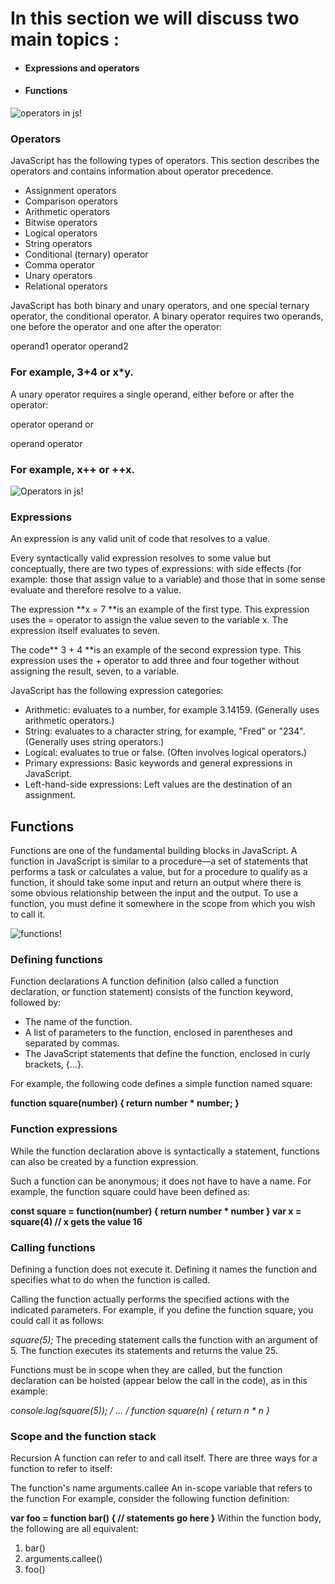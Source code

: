 # In this section we will discuss two main topics :

* ####  Expressions and operators
* #### Functions

![operators in js!](https://image.slidesharecdn.com/loopscontinuedpdfv-150114103425-conversion-gate02/95/loops-in-javascript-2-638.jpg)



### Operators
JavaScript has the following types of operators. This section describes the operators and contains information about operator precedence.

* Assignment operators
* Comparison operators
* Arithmetic operators
* Bitwise operators
* Logical operators
* String operators
* Conditional (ternary) operator
* Comma operator
* Unary operators
* Relational operators

JavaScript has both binary and unary operators, and one special ternary operator, the conditional operator. A binary operator requires two operands, one before the operator and one after the operator:

operand1 operator operand2
### For example, 3+4 or x*y.

A unary operator requires a single operand, either before or after the operator:

operator operand
or

operand operator
### For example, x++ or ++x.

![Operators in js!](https://www.rdcircles.com/wp-content/uploads/2020/06/JavaScript-operators-RD-Circles.png)





### Expressions
An expression is any valid unit of code that resolves to a value.

Every syntactically valid expression resolves to some value but conceptually, there are two types of expressions: with side effects (for example: those that assign value to a variable) and those that in some sense evaluate and therefore resolve to a value.

The expression **x = 7 **is an example of the first type. This expression uses the = operator to assign the value seven to the variable x. The expression itself evaluates to seven.

The code** 3 + 4 **is an example of the second expression type. This expression uses the + operator to add three and four together without assigning the result, seven, to a variable.

JavaScript has the following expression categories:

* Arithmetic: evaluates to a number, for example 3.14159. (Generally uses arithmetic operators.)
* String: evaluates to a character string, for example, "Fred" or "234". (Generally uses string operators.)
* Logical: evaluates to true or false. (Often involves logical operators.)
* Primary expressions: Basic keywords and general expressions in JavaScript.
* Left-hand-side expressions: Left values are the destination of an assignment.

## Functions
Functions are one of the fundamental building blocks in JavaScript. A function in JavaScript is similar to a procedure—a set of statements that performs a task or calculates a value, but for a procedure to qualify as a function, it should take some input and return an output where there is some obvious relationship between the input and the output. To use a function, you must define it somewhere in the scope from which you wish to call it.

![functions!](https://miro.medium.com/max/700/1*dAwQkc-E0j1AcpdPeGznzg.png)
### Defining functions
Function declarations
A function definition (also called a function declaration, or function statement) consists of the function keyword, followed by:

* The name of the function.
* A list of parameters to the function, enclosed in parentheses and separated by commas.
* The JavaScript statements that define the function, enclosed in curly brackets, {...}.

For example, the following code defines a simple function named square:

**function square(number) {
  return number * number;
}**
### Function expressions
While the function declaration above is syntactically a statement, functions can also be created by a function expression.

Such a function can be anonymous; it does not have to have a name. For example, the function square could have been defined as:

**const square = function(number) { return number * number }
var x = square(4) // x gets the value 16**
### Calling functions
Defining a function does not execute it. Defining it names the function and specifies what to do when the function is called.

Calling the function actually performs the specified actions with the indicated parameters. For example, if you define the function square, you could call it as follows:

*square(5);*
The preceding statement calls the function with an argument of 5. The function executes its statements and returns the value 25.

Functions must be in scope when they are called, but the function declaration can be hoisted (appear below the call in the code), as in this example:

**console.log(square(5));
/* ... */
function square(n) { return n * n }**
### Scope and the function stack
Recursion
A function can refer to and call itself. There are three ways for a function to refer to itself:

The function's name
arguments.callee
An in-scope variable that refers to the function
For example, consider the following function definition:

**var foo = function bar() {
   // statements go here
}**
Within the function body, the following are all equivalent:

1. bar()
2. arguments.callee()
3. foo()